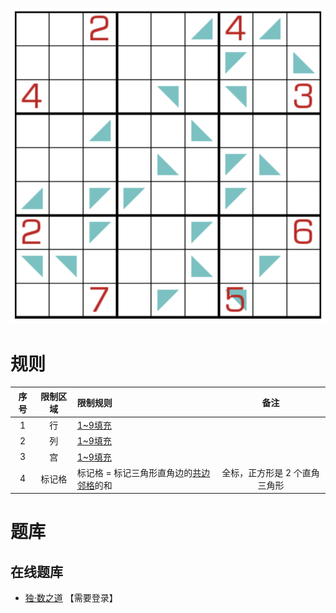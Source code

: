 ![](../../../../../images/sudoku/三角和数独.png)

# 规则
| 序号 | 限制区域 | 限制规则 | 备注 |
| :---: | :---: | :--- | :---: |
| 1 | 行 | [1~9填充] | |
| 2 | 列 | [1~9填充] | |
| 3 | 宫 | [1~9填充] | |
| 4 | 标记格 | 标记格 = 标记三角形直角边的[共边邻格]的和 | 全标，正方形是 2 个直角三角形 |

# 题库

## 在线题库
- [独·数之道](http://www.sudokufans.org.cn/lx/game.index.php?type=3jh9) 【需要登录】

[1~9填充]: ../../../../../rules.md#1~9填充
[共边邻格]: ../../../../../rules.md#共边邻格